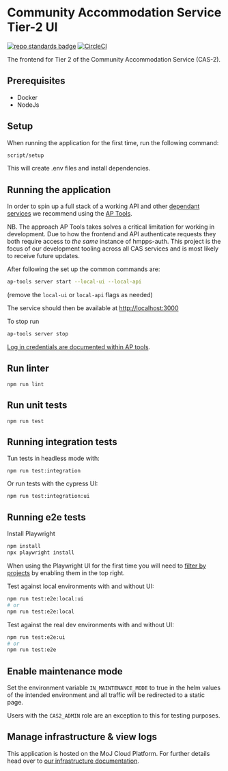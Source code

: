 # Community Accommodation Service Tier-2 UI

[![repo standards badge](https://img.shields.io/badge/dynamic/json?color=blue&style=flat&logo=github&label=MoJ%20Compliant&query=%24.result&url=https%3A%2F%2Foperations-engineering-reports.cloud-platform.service.justice.gov.uk%2Fapi%2Fv1%2Fcompliant_public_repositories%2Fhmpps-community-accommodation-tier-2-ui)](https://operations-engineering-reports.cloud-platform.service.justice.gov.uk/repository-standards/hmpps-community-accommodation-tier-2-ui "Link to report")
[![CircleCI](https://circleci.com/gh/ministryofjustice/hmpps-community-accommodation-tier-2-ui/tree/main.svg?style=svg)](https://circleci.com/gh/ministryofjustice/hmpps-community-accommodation-tier-2-ui)

The frontend for Tier 2 of the Community Accommodation Service (CAS-2).

## Prerequisites

* Docker
* NodeJs

## Setup

When running the application for the first time, run the following command:

```bash
script/setup
```

This will create .env files and install dependencies.

## Running the application

In order to spin up a full stack of a working API and other [dependant
services](./docker-compose.yml) we recommend using the [AP
Tools](https://github.com/ministryofjustice/hmpps-approved-premises-tools).

NB. The approach AP Tools takes solves a critical limitation for working in
development. Due to how the frontend and API authenticate requests they both
require access to _the same_ instance of hmpps-auth. This project is the focus
of our development tooling across all CAS services and is most likely to receive
future updates.

After following the set up the common commands are:

```bash
ap-tools server start --local-ui --local-api
```

(remove the `local-ui` or `local-api` flags as needed)

The service should then be available at <http://localhost:3000>

To stop run

```bash
ap-tools server stop
```

[Log in credentials are documented within AP
tools](https://github.com/ministryofjustice/hmpps-approved-premises-tools#start-server).

## Run linter

`npm run lint`

## Run unit tests

`npm run test`

## Running integration tests

Tun tests in headless mode with:

`npm run test:integration`

Or run tests with the cypress UI:

`npm run test:integration:ui`

## Running e2e tests

Install Playwright

```bash
npm install
npx playwright install
```

When using the Playwright UI for the first time you will need to [filter by
projects](https://github.com/ministryofjustice/hmpps-community-accommodation-tier-2-ui/pull/482/files#diff-f679bf1e58e8dddfc6cff0fa37c8e755c8d2cfc9e6b5dc5520a5800beba59a92R19) by enabling them in the top right.

Test against local environments with and without UI:

```bash
npm run test:e2e:local:ui
# or
npm run test:e2e:local
```

Test against the real dev environments with and without UI:

```bash
npm run test:e2e:ui
# or
npm run test:e2e
```

## Enable maintenance mode

Set the environment variable `IN_MAINTENANCE_MODE` to true in the helm values of
the intended environment and all traffic will be redirected to a static page.

Users with the `CAS2_ADMIN` role are an exception to this for testing purposes.

## Manage infrastructure & view logs

This application is hosted on the MoJ Cloud Platform. For further details head
over to [our infrastructure
documentation](https://dsdmoj.atlassian.net/wiki/spaces/AP/pages/4325244964/Manage+infrastructure).
